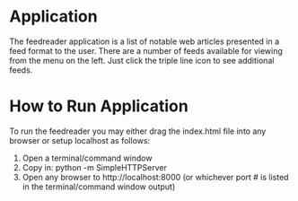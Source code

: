 # Application
The feedreader application is a list of notable web articles presented in a feed format to the user. There are a number of feeds available for viewing from the menu on the left. Just click the triple line icon to see additional feeds.

# How to Run Application
To run the feedreader you may either drag the index.html file into any browser or setup localhost as follows:
1. Open a terminal/command window
2. Copy in: python -m SimpleHTTPServer
3. Open any browser to http://localhost:8000 (or whichever port # is listed in the terminal/command window output)